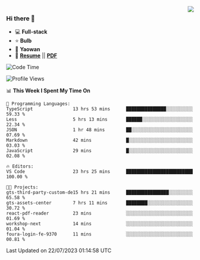 <img align="right" src="https://github-readme-stats.vercel.app/api?username=LolipopJ&show_icons=true&count_private=true&hide_title=true&include_all_commits=true&theme=vue">

### Hi there 👋

- :computer: **Full-stack**
- :star: **Bulb**
- :pill: **Yaowan**
- :milky_way: [**Resume**](https://lolipopj.github.io/resume/) || [**PDF**](https://cdn.jsdelivr.net/gh/lolipopj/resume/export/resume-en.pdf)

<!--START_SECTION:waka-->
![Code Time](http://img.shields.io/badge/Code%20Time-1%2C497%20hrs%203%20mins-blue)

![Profile Views](http://img.shields.io/badge/Profile%20Views-2-blue)

📊 **This Week I Spent My Time On** 

```text
💬 Programming Languages: 
TypeScript               13 hrs 53 mins      ███████████████░░░░░░░░░░   59.33 % 
Less                     5 hrs 13 mins       ██████░░░░░░░░░░░░░░░░░░░   22.34 % 
JSON                     1 hr 48 mins        ██░░░░░░░░░░░░░░░░░░░░░░░   07.69 % 
Markdown                 42 mins             █░░░░░░░░░░░░░░░░░░░░░░░░   03.03 % 
JavaScript               29 mins             █░░░░░░░░░░░░░░░░░░░░░░░░   02.08 % 

🔥 Editors: 
VS Code                  23 hrs 25 mins      █████████████████████████   100.00 % 

🐱‍💻 Projects: 
gts-third-party-custom-de15 hrs 21 mins      ████████████████░░░░░░░░░   65.58 % 
gts-assets-center        7 hrs 11 mins       ████████░░░░░░░░░░░░░░░░░   30.72 % 
react-pdf-reader         23 mins             ░░░░░░░░░░░░░░░░░░░░░░░░░   01.69 % 
workshop-next            14 mins             ░░░░░░░░░░░░░░░░░░░░░░░░░   01.04 % 
foura-login-fe-9370      11 mins             ░░░░░░░░░░░░░░░░░░░░░░░░░   00.81 % 
```


 Last Updated on 22/07/2023 01:14:58 UTC
<!--END_SECTION:waka-->
